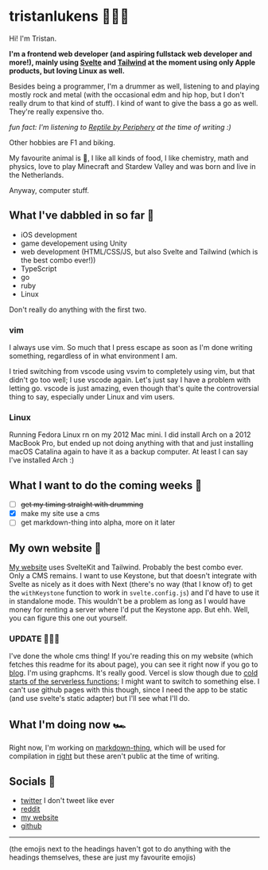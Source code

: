 # tristanlukens 👨🏼‍💻

Hi! I'm Tristan.

**I'm a frontend web developer (and aspiring fullstack web developer and more!), mainly using [Svelte](https://svelte.dev) and [Tailwind](https://tailwindcss.com) at the moment using only Apple products, but loving Linux as well.**

Besides being a programmer, I'm a drummer as well, listening to and playing mostly rock and metal (with the occasional edm and hip hop, but I don't really drum to that kind of stuff). I kind of want to give the bass a go as well. They're really expensive tho.

*fun fact: I'm listening to [Reptile by Periphery](https://www.youtube.com/watch?v=fQQxhyhdg-w) at the time of writing :)*

Other hobbies are F1 and biking.

My favourite animal is 🐘, I like all kinds of food, I like chemistry, math and physics, love to play Minecraft and Stardew Valley and was born and live in the Netherlands.

Anyway, computer stuff.

## What I've dabbled in so far 🍍

- iOS development
- game developement using Unity
- web development (HTML/CSS/JS, but also Svelte and Tailwind (which is the best combo ever!))
- TypeScript
- go
- ruby
- Linux

Don't really do anything with the first two.

### vim

I always use vim. So much that I press escape as soon as I'm done writing something, regardless of in what environment I am.

I tried switching from vscode using vsvim to completely using vim, but that didn't go too well; I use vscode again. Let's just say I have a problem with letting go. vscode is just amazing, even though that's quite the controversial thing to say, especially under Linux and vim users.

### Linux

Running Fedora Linux rn on my 2012 Mac mini. I did install Arch on a 2012 MacBook Pro, but ended up not doing anything with that and just installing macOS Catalina again to have it as a backup computer. At least I can say I've installed Arch :)

## What I want to do the coming weeks 🍋

- [ ] ~~get my timing straight with drumming~~
- [x] make my site use a cms
- [ ] get markdown-thing into alpha, more on it later

## My own website 🐳

[My website](https://tristanlukens.github.io) uses SvelteKit and Tailwind. Probably the best combo ever. Only a CMS remains. I want to use Keystone, but that doesn't integrate with Svelte as nicely as it does with Next (there's no way (that I know of) to get the `withKeystone` function to work in `svelte.config.js`) and I'd have to use it in standalone mode. This wouldn't be a problem as long as I would have money for renting a server where I'd put the Keystone app. But ehh. Well, you can figure this one out yourself.

### UPDATE 🕵🏻‍♂️

I've done the whole cms thing! If you're reading this on my website (which fetches this readme for its about page), you can see it right now if you go to [blog](https://tristanlukens.vercel.app/blog). I'm using graphcms. It's really good. Vercel is slow though due to [cold starts of the serverless functions](https://www.reddit.com/r/nextjs/comments/pzuofu/comment/hf5zhqf/?utm_source=share&utm_medium=web2x&context=3); I might want to switch to something else. I can't use github pages with this though, since I need the app to be static (and use svelte's static adapter) but I'll see what I'll do.

## What I'm doing now 🏎

Right now, I'm working on [markdown-thing](https://github.com/tristanlukens/markdown-thing), which will be used for compilation in [right](https://github.com/tristanlukens/right) but these aren't public at the time of writing.

## Socials 🐘

- [twitter](https://twitter.com/tristanlukens) I don't tweet like ever
- [reddit](https://reddit.com/u/reddit_beepbeeprobot)
- [my website](https://tristanlukens.vercel.app)
- [github](https://github.com/tristanlukens)

-----

(the emojis next to the headings haven't got to do anything with the headings themselves, these are just my favourite emojis)
